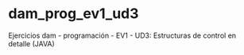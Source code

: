 # dam_prog_ev1_ud3
Ejercicios dam - programación - EV1 - UD3: Estructuras de control en detalle (JAVA) 
